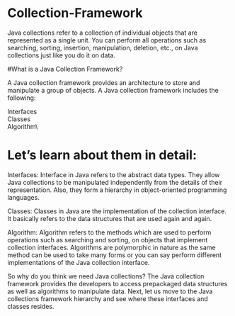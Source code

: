 # Collection-Framework

Java collections refer to a collection of individual objects that are represented as a single unit. You can perform all operations such as searching, sorting, insertion, manipulation, deletion, etc., on Java collections just like you do it on data.

#What is a Java Collection Framework?

A Java collection framework provides an architecture to store and manipulate a group of objects. A Java collection framework includes the following:

Interfaces\
Classes\
Algorithm\


# Let’s learn about them in detail:

Interfaces: Interface in Java refers to the abstract data types. They allow Java collections to be manipulated independently from the details of their representation. Also, they form a hierarchy in object-oriented programming languages.

Classes: Classes in Java are the implementation of the collection interface. It basically refers to the data structures that are used again and again.

Algorithm: Algorithm refers to the methods which are used to perform operations such as searching and sorting, on objects that implement collection interfaces. Algorithms are polymorphic in nature as the same method can be used to take many forms or you can say perform different implementations of the Java collection interface.


So why do you think we need Java collections? The Java collection framework provides the developers to access prepackaged data structures as well as algorithms to manipulate data. Next, let us move to the Java collections framework hierarchy and see where these interfaces and classes resides.
